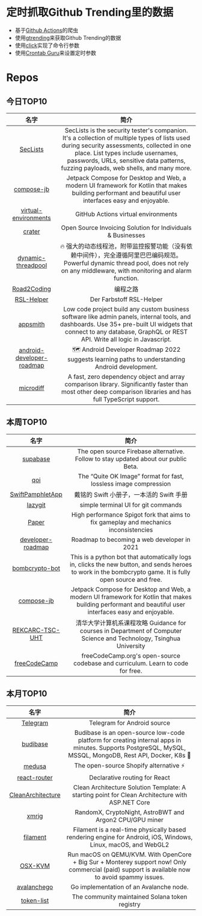 # 定时抓取Github Trending里的数据
* 基于[Github Actions](https://docs.github.com/en/actions)的爬虫
* 使用[gtrending](https://github.com/hedythedev/gtrending)来获取Github Trending的数据
* 使用[click](https://github.com/pallets/click)实现了命令行参数
* 使用[Crontab Guru](https://crontab.guru/)来设置定时参数

# Repos
## 今日TOP10 
<!-- START OF DAILY_TOP10_REPOS -->
| 名字 | 简介 |
| :----: | :----: |
| [SecLists](https://github.com/danielmiessler/SecLists) | SecLists is the security tester's companion. It's a collection of multiple types of lists used during security assessments, collected in one place. List types include usernames, passwords, URLs, sensitive data patterns, fuzzing payloads, web shells, and many more. |
| [compose-jb](https://github.com/JetBrains/compose-jb) | Jetpack Compose for Desktop and Web, a modern UI framework for Kotlin that makes building performant and beautiful user interfaces easy and enjoyable. |
| [virtual-environments](https://github.com/actions/virtual-environments) | GitHub Actions virtual environments |
| [crater](https://github.com/crater-invoice/crater) | Open Source Invoicing Solution for Individuals & Businesses |
| [dynamic-threadpool](https://github.com/acmenlt/dynamic-threadpool) | 🔥 强大的动态线程池，附带监控报警功能（没有依赖中间件），完全遵循阿里巴巴编码规范。Powerful dynamic thread pool, does not rely on any middleware, with monitoring and alarm function. |
| [Road2Coding](https://github.com/rd2coding/Road2Coding) | 编程之路 |
| [RSL-Helper](https://github.com/FarbstoffRSL/RSL-Helper) | Der Farbstoff RSL-Helper |
| [appsmith](https://github.com/appsmithorg/appsmith) | Low code project build any custom business software like admin panels, internal tools, and dashboards. Use 35+ pre-built UI widgets that connect to any database, GraphQL or REST API. Write all logic in Javascript. |
| [android-developer-roadmap](https://github.com/skydoves/android-developer-roadmap) | 🗺 Android Developer Roadmap 2022 suggests learning paths to understanding Android development. |
| [microdiff](https://github.com/AsyncBanana/microdiff) | A fast, zero dependency object and array comparison library. Significantly faster than most other deep comparison libraries and has full TypeScript support. |
<!-- END OF DAILY_TOP10_REPOS -->

## 本周TOP10
<!-- START OF WEEKLY_TOP10_REPOS -->
| 名字 | 简介 |
| :----: | :----: |
| [supabase](https://github.com/supabase/supabase) | The open source Firebase alternative. Follow to stay updated about our public Beta. |
| [qoi](https://github.com/phoboslab/qoi) | The “Quite OK Image” format for fast, lossless image compression |
| [SwiftPamphletApp](https://github.com/ming1016/SwiftPamphletApp) | 戴铭的 Swift 小册子，一本活的 Swift 手册 |
| [lazygit](https://github.com/jesseduffield/lazygit) | simple terminal UI for git commands |
| [Paper](https://github.com/PaperMC/Paper) | High performance Spigot fork that aims to fix gameplay and mechanics inconsistencies |
| [developer-roadmap](https://github.com/kamranahmedse/developer-roadmap) | Roadmap to becoming a web developer in 2021 |
| [bombcrypto-bot](https://github.com/mpcabete/bombcrypto-bot) | This is a python bot that automatically logs in, clicks the new button, and sends heroes to work in the bombcrypto game. It is fully open source and free. |
| [compose-jb](https://github.com/JetBrains/compose-jb) | Jetpack Compose for Desktop and Web, a modern UI framework for Kotlin that makes building performant and beautiful user interfaces easy and enjoyable. |
| [REKCARC-TSC-UHT](https://github.com/PKUanonym/REKCARC-TSC-UHT) | 清华大学计算机系课程攻略 Guidance for courses in Department of Computer Science and Technology, Tsinghua University |
| [freeCodeCamp](https://github.com/freeCodeCamp/freeCodeCamp) | freeCodeCamp.org's open-source codebase and curriculum. Learn to code for free. |
<!-- END OF WEEKLY_TOP10_REPOS -->

## 本月TOP10
<!-- START OF MONTHLY_TOP10_REPOS -->
| 名字 | 简介 |
| :----: | :----: |
| [Telegram](https://github.com/DrKLO/Telegram) | Telegram for Android source |
| [budibase](https://github.com/Budibase/budibase) | Budibase is an open-source low-code platform for creating internal apps in minutes. Supports PostgreSQL, MySQL, MSSQL, MongoDB, Rest API, Docker, K8s 🚀 |
| [medusa](https://github.com/medusajs/medusa) | The open-source Shopify alternative ⚡️ |
| [react-router](https://github.com/remix-run/react-router) | Declarative routing for React |
| [CleanArchitecture](https://github.com/ardalis/CleanArchitecture) | Clean Architecture Solution Template: A starting point for Clean Architecture with ASP.NET Core |
| [xmrig](https://github.com/xmrig/xmrig) | RandomX, CryptoNight, AstroBWT and Argon2 CPU/GPU miner |
| [filament](https://github.com/google/filament) | Filament is a real-time physically based rendering engine for Android, iOS, Windows, Linux, macOS, and WebGL2 |
| [OSX-KVM](https://github.com/kholia/OSX-KVM) | Run macOS on QEMU/KVM. With OpenCore + Big Sur + Monterey support now! Only commercial (paid) support is available now to avoid spammy issues. |
| [avalanchego](https://github.com/ava-labs/avalanchego) | Go implementation of an Avalanche node. |
| [token-list](https://github.com/solana-labs/token-list) | The community maintained Solana token registry |
<!-- END OF MONTHLY_TOP10_REPOS -->
